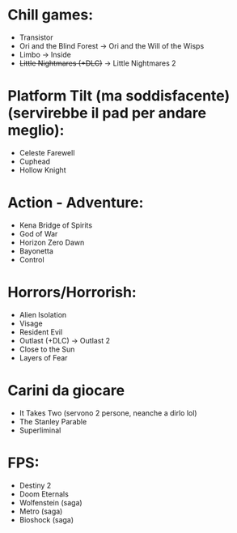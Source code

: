 # Chill games:
- Transistor
- Ori and the Blind Forest → Ori and the Will of the Wisps
- Limbo → Inside
- ~~Little Nightmares (+DLC)~~ → Little Nightmares 2

# Platform Tilt (ma soddisfacente) (servirebbe il pad per andare meglio):
- Celeste Farewell
- Cuphead
- Hollow Knight

# Action - Adventure:
- Kena Bridge of Spirits
- God of War
- Horizon Zero Dawn
- Bayonetta
- Control

# Horrors/Horrorish:
- Alien Isolation
- Visage
- Resident Evil
- Outlast (+DLC) → Outlast 2
- Close to the Sun
- Layers of Fear

# Carini da giocare
- It Takes Two (servono 2 persone, neanche a dirlo lol)
- The Stanley Parable
- Superliminal

# FPS:
- Destiny 2
- Doom Eternals
- Wolfenstein (saga)
- Metro (saga)
- Bioshock (saga)
